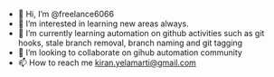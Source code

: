 - 👋 Hi, I’m @freelance6066
- 👀 I’m interested in learning new areas always.
- 🌱 I’m currently learning automation on github activities such as git hooks, stale branch removal, branch naming and git tagging
- 💞️ I’m looking to collaborate on gihub automation community
- 📫 How to reach me kiran.yelamarti@gmail.com

<!---
freelance6066/freelance6066 is a ✨ special ✨ repository because its `README.md` (this file) appears on your GitHub profile.
You can click the Preview link to take a look at your changes.
--->
